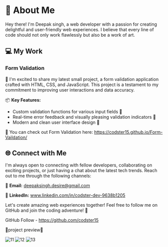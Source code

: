 # 👋 About Me

Hey there! I'm Deepak singh, a web developer with a passion for creating delightful and user-friendly web experiences. I believe that every line of code should not only work flawlessly but also be a work of art.

## 💻 My Work

### Form Validation 

🚀 I'm excited to share my latest small project, a form validation application crafted with HTML, CSS, and JavaScript. This project is a testament to my commitment to improving user interactions and data accuracy.

📦 **Key Features:**
- Custom validation functions for various input fields 🧐
- Real-time error feedback and visually pleasing validation indicators 🌟
- Modern and clean user interface design 🎨

🔗 You can check out Form Validation here:  https://codster15.github.io/Form-Vaildation/

## 🌐 Connect with Me

I'm always open to connecting with fellow developers, collaborating on exciting projects, or just having a chat about the latest tech trends. Reach out to me through the following channels:

📧 **Email:** deepaksingh.desire@gmail.com

🔗 **LinkedIn:** www.linkedin.com/in/codster-dev-9638b1205



Let's create amazing web experiences together! Feel free to follow me on GitHub and join the coding adventure! 🚀

GitHub Follow - https://github.com/codster15  

🚀project preview🚀



![11](https://github.com/codster15/Form-Vaildation/assets/127374043/9219fbb8-1594-43c0-ba9f-43948c29136f)
![12](https://github.com/codster15/Form-Vaildation/assets/127374043/2af19540-dbc8-454d-b1a8-452169e94009)
![13](https://github.com/codster15/Form-Vaildation/assets/127374043/6c639dd5-01c3-4e3c-903b-95fdee85e68e)


